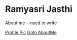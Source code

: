 # Ramyasri Jasthi

About me --need to write

[Profile Pic](images/test.jpg)
[Goto AboutMe](README.md)

